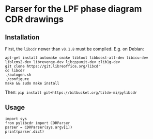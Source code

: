 Parser for the LPF phase diagram CDR drawings 
==========

## Installation

First, the `libcdr` newer than `v0.1.8` must be compiled. E.g. on Debian:

```
apt-get install automake cmake libtool libboost-all-dev libicu-dev liblcms2-dev librevenge-dev libcppunit-dev zlib1g-dev
git clone https://git.libreoffice.org/libcdr
cd libcdr
./autogen.sh
./configure
make && sudo make install
```

Then: `pip install git+https://bitbucket.org/tilde-mi/pylibcdr`

## Usage

```
import sys
from pylibcdr import CDRParser
parser = CDRParser(sys.argv[1])
print(parser.dict)
```